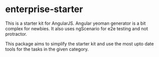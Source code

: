 enterprise-starter
==================

This is a starter kit for AngularJS. Angular yeoman generator is a bit complex for newbies. It also uses ngScenario for e2e testing and not protractor.

This package aims to simplify the starter kit and use the most upto date tools for the tasks in the given category.